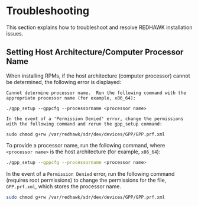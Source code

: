 # Troubleshooting

This section explains how to troubleshoot and resolve REDHAWK installation issues.

## Setting Host Architecture/Computer Processor Name

When installing RPMs, if the host architecture (computer processor) cannot be determined, the following error is displayed:

```
Cannot determine processor name.  Run the following command with the appropriate processor name (for example, x86_64):

./gpp_setup --gppcfg --processorname <processor name>

In the event of a 'Permission Denied' error, change the permissions with the following command and rerun the gpp_setup command:

sudo chmod g+rw /var/redhawk/sdr/dev/devices/GPP/GPP.prf.xml
```

To provide a processor name, run the following command, where `<processor name>` is the host architecture (for example, `x86_64`):

```bash
./gpp_setup --gppcfg --processorname <processor name>
```

In the event of a `Permission Denied` error, run the following command (requires root permissions) to change the permissions for the file, `GPP.prf.xml`, which stores the processor name.

```bash
sudo chmod g+rw /var/redhawk/sdr/dev/devices/GPP/GPP.prf.xml
```
